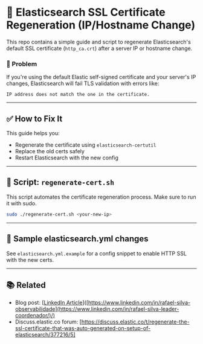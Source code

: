 # 🔐 Elasticsearch SSL Certificate Regeneration (IP/Hostname Change)

This repo contains a simple guide and script to regenerate Elasticsearch's default SSL certificate (`http_ca.crt`) after a server IP or hostname change.

### 🧩 Problem
If you're using the default Elastic self-signed certificate and your server's IP changes, Elasticsearch will fail TLS validation with errors like:

```
IP address does not match the one in the certificate.
```

---

## ✅ How to Fix It

This guide helps you:
- Regenerate the certificate using `elasticsearch-certutil`
- Replace the old certs safely
- Restart Elasticsearch with the new config

---

## 🔁 Script: `regenerate-cert.sh`

This script automates the certificate regeneration process. Make sure to run it with sudo.

```bash
sudo ./regenerate-cert.sh <your-new-ip>
```

---

## 🧪 Sample elasticsearch.yml changes

See `elasticsearch.yml.example` for a config snippet to enable HTTP SSL with the new certs.

---

## 📚 Related

- Blog post: [[LinkedIn Article](https://www.linkedin.com/posts/rafael-silva-leader-coordenador_github-rafasilva1984elasticsearch-ssl-renew-ip-activity-7318834976781680640-kr58?utm_source=share&utm_medium=member_desktop&rcm=ACoAAAinBaIBmFxhdmM7tBO0qoOGyZFvjgivJMg)]([https://www.linkedin.com/in/rafael-silva-observabilidade](https://www.linkedin.com/in/rafael-silva-leader-coordenador/)/)
- Discuss.elastic.co forum: [https://discuss.elastic.co/t/regenerate-the-ssl-certificate-that-was-auto-generated-on-setup-of-elasticsearch/377216/5]
